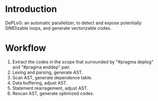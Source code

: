 # Introduction
DePLoG: an automatic parallelizer, to detect and expose potentially SIMDizable loops, and generate vectorizable codes.

# Workflow
1. Extract the codes in the scope that surrounded by "#pragma deplog" and "#pragma enddep" pair.
2. Lexing and parsing, generate AST.
3. Scan AST, generate dependence table.
4. Data buffering, adjust AST.
5. Statement rearragement, adjust AST.
6. Rescan AST, generate optimized codes.
